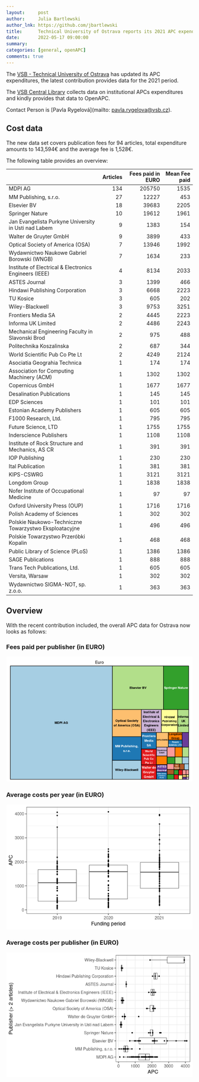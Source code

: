 ```yaml
---
layout:     post
author:     Julia Bartlewski
author_lnk: https://github.com/jbartlewski
title:      Technical University of Ostrava reports its 2021 APC expenditures
date:       2022-05-17 09:00:00
summary:    
categories: [general, openAPC]
comments: true
---
```





The [VSB - Technical University of Ostrava](https://www.vsb.cz/en) has updated its APC expenditures, the latest contribution provides data for the 2021 period.

The [VSB Central Library](https://knihovna.vsb.cz/en) collects data on institutional APCs expenditures and kindly provides that data to OpenAPC.

Contact Person is [Pavla Rygelová](mailto: pavla.rygelova@vsb.cz).

## Cost data



The new data set covers publication fees for 94 articles, total expenditure amounts to 143,594€ and the average fee is 1,528€.

The following table provides an overview:



|                                                       | Articles| Fees paid in EURO| Mean Fee paid|
|:------------------------------------------------------|--------:|-----------------:|-------------:|
|MDPI AG                                                |      134|            205750|          1535|
|MM Publishing, s.r.o.                                  |       27|             12227|           453|
|Elsevier BV                                            |       18|             39683|          2205|
|Springer Nature                                        |       10|             19612|          1961|
|Jan Evangelista Purkyne University in Usti nad Labem   |        9|              1383|           154|
|Walter de Gruyter GmbH                                 |        9|              3899|           433|
|Optical Society of America (OSA)                       |        7|             13946|          1992|
|Wydawnictwo Naukowe Gabriel Borowski (WNGB)            |        7|              1634|           233|
|Institute of Electrical & Electronics Engineers (IEEE) |        4|              8134|          2033|
|ASTES Journal                                          |        3|              1399|           466|
|Hindawi Publishing Corporation                         |        3|              6668|          2223|
|TU Kosice                                              |        3|               605|           202|
|Wiley-Blackwell                                        |        3|              9753|          3251|
|Frontiers Media SA                                     |        2|              4445|          2223|
|Informa UK Limited                                     |        2|              4486|          2243|
|Mechanical Engineering Faculty in Slavonski Brod       |        2|               975|           488|
|Politechnika Koszalinska                               |        2|               687|           344|
|World Scientific Pub Co Pte Lt                         |        2|              4249|          2124|
|Asociatia Geograhia Technica                           |        1|               174|           174|
|Association for Computing Machinery (ACM)              |        1|              1302|          1302|
|Copernicus GmbH                                        |        1|              1677|          1677|
|Desalination Publications                              |        1|               145|           145|
|EDP Sciences                                           |        1|               101|           101|
|Estonian Academy Publishers                            |        1|               605|           605|
|F1000 Research, Ltd.                                   |        1|               795|           795|
|Future Science, LTD                                    |        1|              1755|          1755|
|Inderscience Publishers                                |        1|              1108|          1108|
|Institute of Rock Structure and Mechanics, AS CR       |        1|               391|           391|
|IOP Publishing                                         |        1|               230|           230|
|Ital Publication                                       |        1|               381|           381|
|KIPS-CSWRG                                             |        1|              3121|          3121|
|Longdom Group                                          |        1|              1838|          1838|
|Nofer Institute of Occupational Medicine               |        1|                97|            97|
|Oxford University Press (OUP)                          |        1|              1716|          1716|
|Polish Academy of Sciences                             |        1|               302|           302|
|Polskie Naukowo-Techniczne Towarzystwo Eksploatacyjne  |        1|               496|           496|
|Polskie Towarzystwo Przeróbki Kopalin                  |        1|               468|           468|
|Public Library of Science (PLoS)                       |        1|              1386|          1386|
|SAGE Publications                                      |        1|               888|           888|
|Trans Tech Publications, Ltd.                          |        1|               605|           605|
|Versita, Warsaw                                        |        1|               302|           302|
|Wydawnictwo SIGMA-NOT, sp. z.o.o.                      |        1|               363|           363|

## Overview

With the recent contribution included, the overall APC data for Ostrava now looks as follows:

### Fees paid per publisher (in EURO)

![plot of chunk tree_ostrava_2022_05_17_full](/figure/tree_ostrava_2022_05_17_full-1.png)

###  Average costs per year (in EURO)

![plot of chunk box_ostrava_2022_05_17_year_full](/figure/box_ostrava_2022_05_17_year_full-1.png)

###  Average costs per publisher (in EURO)

![plot of chunk box_ostrava_2022_05_17_publisher_full](/figure/box_ostrava_2022_05_17_publisher_full-1.png)
